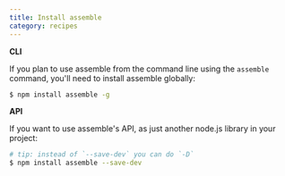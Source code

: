 ```yaml
---
title: Install assemble
category: recipes
---
```

**CLI**

If you plan to use assemble from the command line using the `assemble` command, you'll need to install assemble globally:

```sh
$ npm install assemble -g
```

**API**

If you want to use assemble's API, as just another node.js library in your project:

```sh
# tip: instead of `--save-dev` you can do `-D`
$ npm install assemble --save-dev
```
